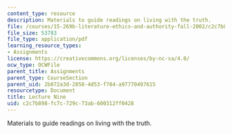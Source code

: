 ```yaml
---
content_type: resource
description: Materials to guide readings on living with the truth.
file: /courses/15-269b-literature-ethics-and-authority-fall-2002/c2c7b898fc7c729c73ab600312ff0428_lecture9.pdf
file_size: 53783
file_type: application/pdf
learning_resource_types:
- Assignments
license: https://creativecommons.org/licenses/by-nc-sa/4.0/
ocw_type: OCWFile
parent_title: Assignments
parent_type: CourseSection
parent_uid: 2b072a3d-2858-4d53-f784-a97770497615
resourcetype: Document
title: Lecture Nine
uid: c2c7b898-fc7c-729c-73ab-600312ff0428
---
```

Materials to guide readings on living with the truth.
